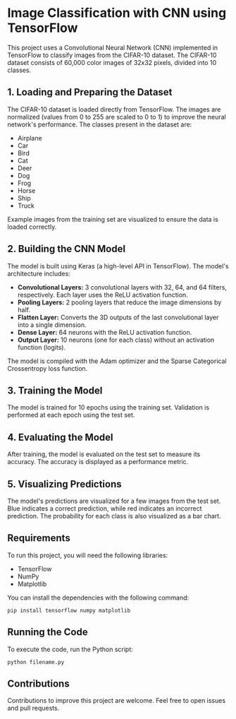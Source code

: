 <!DOCTYPE html>
<html lang="en">
<head>
    <meta charset="UTF-8">
    <meta name="viewport" content="width=device-width, initial-scale=1.0">
  
</head>
<body>

<h1>Image Classification with CNN using TensorFlow</h1>

<p>This project uses a Convolutional Neural Network (CNN) implemented in TensorFlow to classify images from the CIFAR-10 dataset. The CIFAR-10 dataset consists of 60,000 color images of 32x32 pixels, divided into 10 classes.</p>

<h2>1. Loading and Preparing the Dataset</h2>
<p>The CIFAR-10 dataset is loaded directly from TensorFlow. The images are normalized (values from 0 to 255 are scaled to 0 to 1) to improve the neural network's performance. The classes present in the dataset are:</p>
<ul>
    <li>Airplane</li>
    <li>Car</li>
    <li>Bird</li>
    <li>Cat</li>
    <li>Deer</li>
    <li>Dog</li>
    <li>Frog</li>
    <li>Horse</li>
    <li>Ship</li>
    <li>Truck</li>
</ul>
<p>Example images from the training set are visualized to ensure the data is loaded correctly.</p>

<h2>2. Building the CNN Model</h2>
<p>The model is built using Keras (a high-level API in TensorFlow). The model's architecture includes:</p>
<ul>
    <li><strong>Convolutional Layers:</strong> 3 convolutional layers with 32, 64, and 64 filters, respectively. Each layer uses the ReLU activation function.</li>
    <li><strong>Pooling Layers:</strong> 2 pooling layers that reduce the image dimensions by half.</li>
    <li><strong>Flatten Layer:</strong> Converts the 3D outputs of the last convolutional layer into a single dimension.</li>
    <li><strong>Dense Layer:</strong> 64 neurons with the ReLU activation function.</li>
    <li><strong>Output Layer:</strong> 10 neurons (one for each class) without an activation function (logits).</li>
</ul>
<p>The model is compiled with the Adam optimizer and the Sparse Categorical Crossentropy loss function.</p>

<h2>3. Training the Model</h2>
<p>The model is trained for 10 epochs using the training set. Validation is performed at each epoch using the test set.</p>

<h2>4. Evaluating the Model</h2>
<p>After training, the model is evaluated on the test set to measure its accuracy. The accuracy is displayed as a performance metric.</p>

<h2>5. Visualizing Predictions</h2>
<p>The model's predictions are visualized for a few images from the test set. Blue indicates a correct prediction, while red indicates an incorrect prediction. The probability for each class is also visualized as a bar chart.</p>

<h2>Requirements</h2>
<p>To run this project, you will need the following libraries:</p>
<ul>
    <li>TensorFlow</li>
    <li>NumPy</li>
    <li>Matplotlib</li>
</ul>
<p>You can install the dependencies with the following command:</p>

<pre><code>pip install tensorflow numpy matplotlib</code></pre>

<h2>Running the Code</h2>
<p>To execute the code, run the Python script:</p>

<pre><code>python filename.py</code></pre>

<h2>Contributions</h2>
<p>Contributions to improve this project are welcome. Feel free to open issues and pull requests.</p>

</body>
</html>
